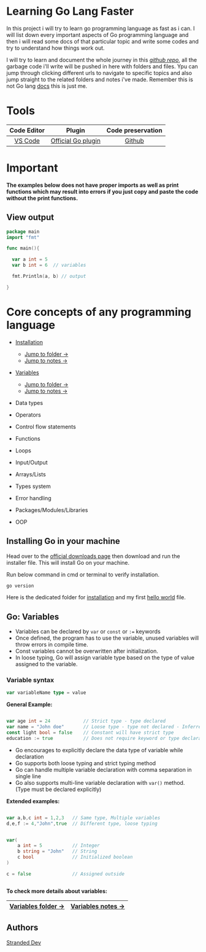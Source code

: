 
# Learning Go Lang Faster

In this project i will try to learn go programming language as fast as i can. I will list down every important aspects of Go programming language and then i will read some docs of that particular topic and write some codes and try to understand how things work out. 

I will try to learn and document the whole journey in this [*github repo*](https://github.com/StrandedDev/Learning-Go-faster), all the garbage code i'll write will be pushed in here with folders and files. Ypu can jump through clicking different urls to navigate to specific topics and also jump straight to the related folders and notes i've made. Remember this is not Go lang [docs](https://go.dev/doc/) this is just me. 

# Tools 
 

| Code Editor | Plugin | Code preservation |
|:----------------:|:-----------:|:----------------------:|
|[VS Code](https://code.visualstudio.com/download) | [Official Go plugin](https://marketplace.visualstudio.com/items?itemName=golang.Go) | [Github](https://www.github.com) |


# Important 

**The examples below does not have proper imports as well as print functions which may result into errors if you just copy and paste the code without the print functions.**

## View output

```go
package main
import "fmt"

func main(){

  var a int = 5
  var b int = 6  // variables

  fmt.Println(a, b) // output

}

```



# Core concepts of  any programming language

- [Installation](#Installing-Go-in-your-machine)
    - [Jump to folder &rarr;](https://github.com/StrandedDev/Learning-Go-faster/tree/main/Topics/Installation)
    - [Jump to notes &rarr;](https://github.com/StrandedDev/Learning-Go-faster/blob/main/Topics/Installation/installation_notes.md)

- [Variables](#Go:-Variables)
    - [Jump to folder &rarr;](https://github.com/StrandedDev/Learning-Go-faster/tree/main/Topics/Variables)
    - [Jump to notes &rarr;](https://github.com/StrandedDev/Learning-Go-faster/blob/main/Topics/Variables/variables_notes.md)

- Data types

- Operators

- Control flow statements

- Functions 

- Loops 

- Input/Output

- Arrays/Lists

- Types system

- Error handling 

- Packages/Modules/Libraries

- OOP 


## Installing Go in your machine

Head over to the [official downloads page](https://go.dev/doc/install) then download and run the installer file. This will install Go on your machine. 

Run below command in cmd or terminal to verify installation. 

```bash
go version
```

Here is the dedicated folder for [installation](https://github.com/StrandedDev/Learning-Go-faster/tree/main/Topics/Installation) and my first [hello world](https://github.com/StrandedDev/Learning-Go-faster/blob/main/Topics/Installation/hello_world.go) file.


## Go: Variables

- Variables can be declared by `var` or `const` or `:=` keywords
- Once defined, the program has to use the variable, unused variables will throw errors in compile time.
- Const variables cannot be overwritten after initialization. 
- In loose typing, Go will assign variable type based on the type of value assigned to the variable.

### Variable syntax

```go
var variableName type = value
```

**General Example:** 

```go

var age int = 24            // Strict type - type declared
var name = "John doe"       // Loose type - type not declared - Inferred to string
const light bool = false    // Constant will have strict type
education := true           // Does not require keyword or type declaration

```

- Go encourages to explicitly declare the data type of variable while declaration
- Go supports both loose typing and strict typing method 
- Go can handle multiple variable declaration with comma separation in single line
- Go also supports multi-line variable declaration with `var()` method. (Type must be declared explicitly)

**Extended examples:**

```go

var a,b,c int = 1,2,3   // Same type, Multiple variables
d,e,f := 4,"John",true  // Different type, loose typing


var(
    a int = 5           // Integer 
    b string = "John"   // String
    c bool              // Initialized boolean
)

c = false               // Assigned outside 



```

**To check more details about variables:** <br/>

| [Variables folder &rarr;](Topics/Variables) | [Variables notes &rarr;](Topics/Variables/variables_notes.md) |
|:-:|:-:|






    
## Authors

[Stranded Dev](https://github.com/StrandedDev)



